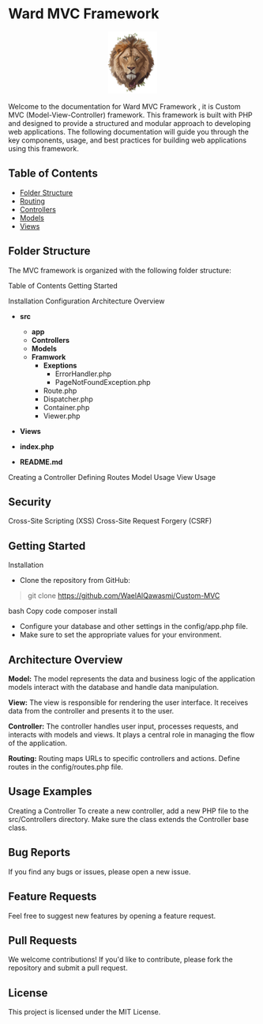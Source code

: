 # Ward MVC Framework 


<p align="center">
  <img src="logo.png" alt="Description of the image" width="100" >
</p>

Welcome to the documentation for Ward MVC  Framework , it is Custom MVC (Model-View-Controller) framework. 
This framework is built with PHP and designed to provide a structured and modular approach to developing web applications.
 The following documentation will guide you through the key components, usage, and best practices for building web applications using this framework.
## 

## Table of Contents

- [Folder Structure](#folder-structure)
- [Routing](#routing)
- [Controllers](#controllers)
- [Models](#models)
- [Views](#views)

## Folder Structure

The MVC framework is organized with the following folder structure:


Table of Contents
Getting Started

Installation
Configuration
Architecture Overview

- **src**
   - **app**
   - **Controllers**
   - **Models**
   - **Framwork**
      - **Exeptions**
        - ErrorHandler.php
        - PageNotFoundException.php
      - Route.php
      - Dispatcher.php
      - Container.php
      - Viewer.php
 - **Views** 
 - __index.php__

- **README.md**


Creating a Controller
Defining Routes
Model Usage
View Usage

## Security

Cross-Site Scripting (XSS)
Cross-Site Request Forgery (CSRF)


## Getting Started
Installation
* Clone the repository from GitHub:


> git clone https://github.com/WaelAlQawasmi/Custom-MVC


bash
Copy code
composer install
* Configure your database and other settings in the config/app.php file.
*  Make sure to set the appropriate values for your environment.

## Architecture Overview
__Model:__
The model represents the data and business logic of the application
 models interact with the database and handle data manipulation.

__View:__
The view is responsible for rendering the user interface. It receives data from the controller and presents it to the user.

__Controller:__
The controller handles user input, processes requests, and interacts with models and views. It plays a central role in managing the flow of the application.

__Routing:__
Routing maps URLs to specific controllers and actions. Define routes in the config/routes.php file.

## Usage Examples
Creating a Controller
To create a new controller, add a new PHP file to the src/Controllers directory. Make sure the class extends the Controller base class.



## Bug Reports
If you find any bugs or issues, please open a new issue.

## Feature Requests
Feel free to suggest new features by opening a feature request.

## Pull Requests
We welcome contributions! If you'd like to contribute, please fork the repository and submit a pull request.

## License
This project is licensed under the MIT License.







